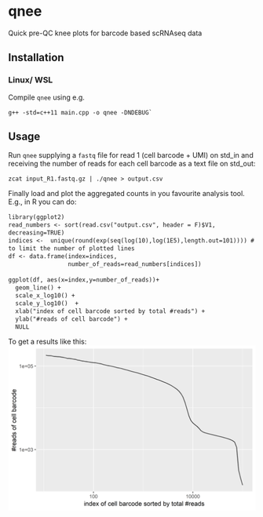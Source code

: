 # qnee
Quick pre-QC knee plots for barcode based scRNAseq data

## Installation
### Linux/ WSL
Compile `qnee` using e.g. 
````
g++ -std=c++11 main.cpp -o qnee -DNDEBUG`
````
## Usage
Run `qnee` supplying a `fastq` file for read 1 (cell barcode + UMI) on std_in and receiving the number of reads for each cell barcode as a text file on std_out:
````
zcat input_R1.fastq.gz | ./qnee > output.csv
````
Finally load and plot the aggregated counts in you favourite analysis tool. E.g., in R you can do:
```
library(ggplot2)
read_numbers <- sort(read.csv("output.csv", header = F)$V1, decreasing=TRUE)
indices <-  unique(round(exp(seq(log(10),log(1E5),length.out=101)))) # to limit the number of plotted lines
df <- data.frame(index=indices, 
                 number_of_reads=read_numbers[indices])

ggplot(df, aes(x=index,y=number_of_reads))+
  geom_line() + 
  scale_x_log10() +
  scale_y_log10()  +
  xlab("index of cell barcode sorted by total #reads") +
  ylab("#reads of cell barcode") +
  NULL
```
To get a results like this:
![Alt text](example/qnee_plot_simple.png?raw=true "Simple knee plot produced with qnee and ggplot2")
